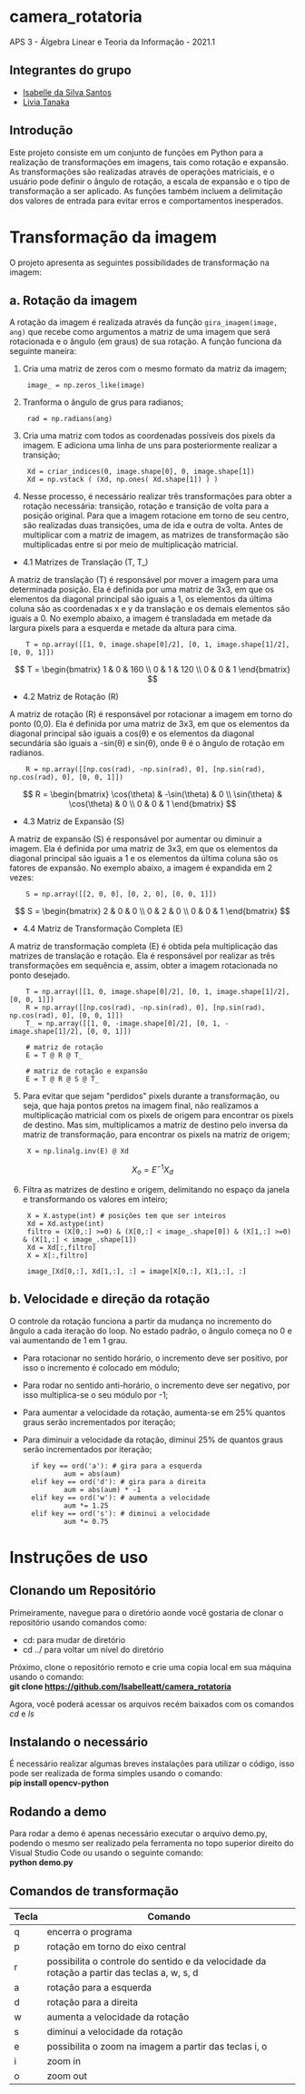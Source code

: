 # camera_rotatoria
APS 3 - Álgebra Linear e Teoria da Informação - 2021.1

## Integrantes do grupo
* [Isabelle da Silva Santos](https://github.com/isabelleatt)
* [Livia Tanaka](https://github.com/liviatanaka)

## Introdução

Este projeto consiste em um conjunto de funções em Python para a realização de transformações em imagens, tais como rotação e expansão. As transformações são realizadas através de operações matriciais, e o usuário pode definir o ângulo de rotação, a escala de expansão e o tipo de transformação a ser aplicado. As funções também incluem a delimitação dos valores de entrada para evitar erros e comportamentos inesperados.

# Transformação da imagem

O projeto apresenta as seguintes possibilidades de transformação na imagem:

## a. Rotação da imagem

A rotação da imagem é realizada através da função `gira_imagem(image, ang)` que recebe como argumentos a matriz de uma imagem que será rotacionada e o ângulo (em graus) de sua rotação.
A função funciona da seguinte maneira:

1. Cria uma matriz de zeros com o mesmo formato da matriz da imagem;

        image_ = np.zeros_like(image)

2. Tranforma o ângulo de grus para radianos;

        rad = np.radians(ang)

3. Cria uma matriz com todos as coordenadas possíveis dos pixels da imagem. E adiciona uma linha de uns para posteriormente realizar a transição;

        Xd = criar_indices(0, image.shape[0], 0, image.shape[1])
        Xd = np.vstack ( (Xd, np.ones( Xd.shape[1]) ) )

4. Nesse processo, é necessário realizar três transformações para obter a rotação necessária: transição, rotação e transição de volta para a posição original. Para que a imagem rotacione em torno de seu centro, são realizadas duas transições, uma de ida e outra de volta. Antes de multiplicar com a matriz de imagem, as matrizes de transformação são multiplicadas entre si por meio de multiplicação matricial.

* 4.1 Matrizes de Translação (T, T_) 
 
A matriz de translação (T) é responsável por mover a imagem para uma determinada posição. Ela é definida por uma matriz de 3x3, em que os elementos da diagonal principal são iguais a 1, os elementos da última coluna são as coordenadas x e y da translação e os demais elementos são iguais a 0. No exemplo abaixo, a imagem é transladada em metade da largura pixels para a esquerda e metade da altura para cima.
        
        T = np.array([[1, 0, image.shape[0]/2], [0, 1, image.shape[1]/2], [0, 0, 1]]) 

$$
T = 
\begin{bmatrix}
1 & 0 & 160 \\
0 & 1 & 120 \\
0 & 0 & 1
\end{bmatrix}
$$

* 4.2 Matriz de Rotação (R)

A matriz de rotação (R) é responsável por rotacionar a imagem em torno do ponto (0,0). Ela é definida por uma matriz de 3x3, em que os elementos da diagonal principal são iguais a cos(θ) e os elementos da diagonal secundária são iguais a -sin(θ) e sin(θ), onde θ é o ângulo de rotação em radianos. 

        R = np.array([[np.cos(rad), -np.sin(rad), 0], [np.sin(rad), np.cos(rad), 0], [0, 0, 1]])
        
$$
R = 
\begin{bmatrix}
    \cos(\theta) & -\sin(\theta) & 0 \\
    \sin(\theta) & \cos(\theta) & 0 \\
    0 & 0 & 1
\end{bmatrix}
$$


* 4.3 Matriz de Expansão (S)

A matriz de expansão (S) é responsável por aumentar ou diminuir a imagem. Ela é definida por uma matriz de 3x3, em que os elementos da diagonal principal são iguais a 1 e os elementos da última coluna são os fatores de expansão. No exemplo abaixo, a imagem é expandida em 2 vezes:

        S = np.array([[2, 0, 0], [0, 2, 0], [0, 0, 1]])

$$
S = 
\begin{bmatrix}
2 & 0 & 0 \\
0 & 2 & 0 \\
0 & 0 & 1
\end{bmatrix}
$$


* 4.4 Matriz de Transformação Completa (E)

A matriz de transformação completa (E) é obtida pela multiplicação das matrizes de translação e rotação. Ela é responsável por realizar as três transformações em sequência e, assim, obter a imagem rotacionada no ponto desejado.

        T = np.array([[1, 0, image.shape[0]/2], [0, 1, image.shape[1]/2], [0, 0, 1]])
        R = np.array([[np.cos(rad), -np.sin(rad), 0], [np.sin(rad), np.cos(rad), 0], [0, 0, 1]])
        T_ = np.array([[1, 0, -image.shape[0]/2], [0, 1, -image.shape[1]/2], [0, 0, 1]])

        # matriz de rotação
        E = T @ R @ T_

        # matriz de rotação e expansão
        E = T @ R @ S @ T_


5. Para evitar que sejam "perdidos" pixels durante a transformação, ou seja, que haja pontos pretos na imagem final, não realizamos a multiplicação matricial com os pixels de origem para encontrar os pixels de destino. Mas sim, multiplicamos a matriz de destino pelo inversa da matriz de transformação, para encontrar os pixels na matriz de origem;

        X = np.linalg.inv(E) @ Xd


$$
X_o = E^{-1} X_d
$$


6. Filtra as matrizes de destino e origem, delimitando no espaço da janela e transformando os valores em inteiro;

        X = X.astype(int) # posições tem que ser inteiros
        Xd = Xd.astype(int)
        filtro = (X[0,:] >=0) & (X[0,:] < image_.shape[0]) & (X[1,:] >=0) & (X[1,:] < image_.shape[1])
        Xd = Xd[:,filtro]
        X = X[:,filtro]

        image_[Xd[0,:], Xd[1,:], :] = image[X[0,:], X[1,:], :]

## b. Velocidade e direção da rotação

O controle da rotação funciona a partir da mudança no incremento do ângulo a cada iteração do loop. No estado padrão, o ângulo começa no 0 e vai aumentando de 1 em 1 grau. 

* Para rotacionar no sentido horário, o incremento deve ser positivo, por isso o incremento é colocado em módulo;
* Para rodar no sentido anti-horário, o incremento deve ser negativo, por isso multiplica-se o seu módulo por -1;
* Para aumentar a velocidade da rotação, aumenta-se em 25% quantos graus serão incrementados por iteração;
* Para diminuir a velocidade da rotação, diminui 25% de quantos graus serão incrementados por iteração;

        if key == ord('a'): # gira para a esquerda
                aum = abs(aum)
        elif key == ord('d'): # gira para a direita
                aum = abs(aum) * -1
        elif key == ord('w'): # aumenta a velocidade
                aum *= 1.25
        elif key == ord('s'): # diminui a velocidade
                aum *= 0.75

# Instruções de uso
## Clonando um Repositório

Primeiramente, navegue para o diretório aonde você gostaria de clonar o repositório usando comandos como:
*  cd: para mudar de diretório 
* cd ../ para voltar um nível do diretório <br>

Próximo, clone o repositório remoto e crie uma copia local em sua máquina usando o comando: <br>
**git clone https://github.com/Isabelleatt/camera_rotatoria**

Agora, você poderá acessar os arquivos recém baixados com os comandos *cd* e *ls*

## Instalando o necessário

É necessário realizar algumas breves instalações para utilizar o código, isso pode ser realizada de forma simples usando o comando: <br>
**pip install opencv-python**

## Rodando a demo

Para rodar a demo é apenas necessário executar o arquivo demo.py, podendo o mesmo ser realizado pela ferramenta no topo superior direito do Visual Studio Code ou usando o seguinte comando: <br>
**python demo.py**

## Comandos de transformação

| Tecla | Comando |
| --- | --- | 
| q | encerra o programa |
| p | rotação em torno do eixo central |
| r | possibilita o controle do sentido e da velocidade da rotação a partir das teclas a, w, s, d |
| a | rotação para a esquerda |
| d | rotação para a direita |
| w | aumenta a velocidade da rotação |
| s | diminui a velocidade da rotação |
| e | possibilita o zoom na imagem a partir das teclas i, o |
| i | zoom in |
| o | zoom out |
